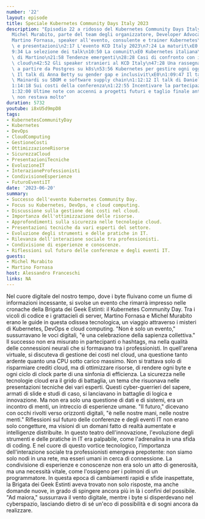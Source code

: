 ```yaml
---
number: '22'
layout: episode
title: Speciale Kubernetes Community Days Italy 2023
description: "Episodio 22 a ridosso del Kubernetes Community Days Italy 2023 con:\n\
  Michel Murabito, parte del team degli organizzatore, Developer Advocate at Mia-Platform\n\
  Martino Fornasa, speaker all'evento, consulente e trainer Kubernetes\n\n0:00 Introduzione\
  \ e presentazioni\n2:17 L'evento KCD Italy 2023\n7:24 La maturit\xE0 di Kubernetes\n\
  9:34 La selezione dei talk\n10:50 La comunit\xE0 Kubernetes italiana\n13.51 Il talk\
  \ di Martino\n21:58 Tendenze emergenti\n28:28 Casi di confronto con i costi del\
  \ cloud\n42:52 Gli speaker stranieri al KCD Italy\n47:28 Una rassegna di talk interessanti\
  \ a partire da Postgres su k8s\n53:56 Kubernetes per gestire ogni oggetto IT\n1:01:40\
  \ Il talk di Anna Betty su gender gap e inclusivit\xE0\n1:09:47 Il talk di Paolo\
  \ Mainardi su SBOM e software supply chain\n1:12:12 Il talk di Daniel Oh su observability\n\
  1:14:18 Sui costi della conferenza\n1:22:55 Incentivare la partecipazione alle community\n\
  1:32:00 Ultime note con accenni a progetti futuri e taglio finale anticipato, ma\
  \ non restava molto"
duration: 5732
youtube: i8xU5d9mpD8
tags:
- KubernetesCommunityDay
- Kubernetes
- DevOps
- CloudComputing
- GestioneCosti
- OttimizzazioneRisorse
- SicurezzaCloud
- PresentazioniTecniche
- EvoluzioneIT
- InterazioneProfessionisti
- CondivisioneEsperienze
- FuturoEventiIT
date: '2023-06-20'
summary:
- Successo dell'evento Kubernetes Community Day.
- Focus su Kubernetes, DevOps, e cloud computing.
- Discussione sulla gestione dei costi nel cloud.
- Importanza dell'ottimizzazione delle risorse.
- Approfondimenti sulla sicurezza nelle tecnologie cloud.
- Presentazioni tecniche da vari esperti del settore.
- Evoluzione degli strumenti e delle pratiche in IT.
- Rilevanza dell'interazione sociale tra professionisti.
- Condivisione di esperienze e conoscenze.
- Riflessioni sul futuro delle conferenze e degli eventi IT.
guests:
- Michel Murabito
- Martino Fornasa
host: Alessandro Franceschi
links: NA
---
```

Nel cuore digitale del nostro tempo, dove i byte fluivano come un fiume di informazioni incessante, si svolse un evento che rimarrà impresso nelle cronache della Brigata dei Geek Estinti: il Kubernetes Community Day. Tra i vicoli di codice e i grattacieli di server, Martino Fornasa e Michel Murabito erano le guide in questa odissea tecnologica, un viaggio attraverso i misteri di Kubernetes, DevOps e cloud computing.
"Non è solo un evento," sussurravano le voci digitali, "è una celebrazione della sapienza collettiva." Il successo non era misurato in partecipanti o hashtags, ma nella qualità delle connessioni neurali che si formavano tra i professionisti. In quell'arena virtuale, si discuteva di gestione dei costi nel cloud, una questione tanto ardente quanto una CPU sotto carico massimo. Non si trattava solo di risparmiare crediti cloud, ma di ottimizzare risorse, di rendere ogni byte e ogni ciclo di clock parte di una sinfonia di efficienza.
La sicurezza nelle tecnologie cloud era il grido di battaglia, un tema che risuonava nelle presentazioni tecniche dei vari esperti. Questi cyber-guerrieri del sapere, armati di slide e studi di caso, si lanciavano in battaglie di logica e innovazione. Ma non era solo una questione di dati e di sistemi, era un incontro di menti, un intreccio di esperienze umane.
"Il futuro," dicevano con occhi rivolti verso orizzonti digitali, "è nelle nostre mani, nelle nostre menti." Riflessioni sul futuro delle conferenze e degli eventi IT non erano solo congetture, ma visioni di un domani fatto di realtà aumentate e intelligenze distribuite.
In questo teatro dell'innovazione, l'evoluzione degli strumenti e delle pratiche in IT era palpabile, come l'adrenalina in una sfida di coding. E nel cuore di questo vortice tecnologico, l'importanza dell'interazione sociale tra professionisti emergeva prepotente: non siamo solo nodi in una rete, ma esseri umani in cerca di connessione.
La condivisione di esperienze e conoscenze non era solo un atto di generosità, ma una necessità vitale, come l'ossigeno per i polmoni di un programmatore. In questa epoca di cambiamenti rapidi e sfide inaspettate, la Brigata dei Geek Estinti aveva trovato non solo risposte, ma anche domande nuove, in grado di spingere ancora più in là i confini del possibile.
"Ad maiora," sussurrava il vento digitale, mentre i byte si disperdevano nel cyberspazio, lasciando dietro di sé un'eco di possibilità e di sogni ancora da realizzare.